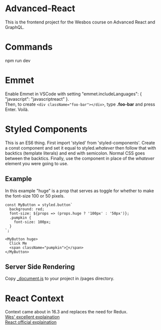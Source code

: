 # Advanced-React

This is the frontend project for the Wesbos course on Advanced React and GraphQL.

# Commands
npm run dev<br/>

# Emmet
Enable Emmet in VSCode with setting "emmet.includeLanguages": { "javascript": "javascriptreact" }.<br/>
Then, to create `<div className="foo-bar"></div>`, type **.foo-bar** and press Enter. Voilà.

# Styled Components
This is an ES6 thing.  First import 'styled' from 'styled-components'.  Create a const component and set it equal to styled.*whatever* then follow that with backtics (template literals) and end with semicolon.  Normal CSS goes between the backtics.  Finally, use the component in place of the *whatever* element you were going to use.

## Example
In this example "huge" is a prop that serves as toggle for whether to make the font-size 100 or 50 pixels.

    const MyButton = styled.button`
      background: red;
      font-size: ${props => (props.huge ? '100px' : '50px')};
      .pumpkin {
        font-size: 100px;
      }
    `;

    <MyButton huge>
      Click Me
      <span className="pumpkin">🎃</span>
    </MyButton>
    
## Server Side Rendering
Copy <a href="https://github.com/zeit/next.js/blob/master/examples/with-styled-components/pages/_document.js">_document.js</a> to your project in /pages directory.

# React Context
Context came about in 16.3 and replaces the need for Redux.<br />
<a href="https://wesbos.com/react-context/">Wes' excellent explaination</a><br />
<a href="https://reactjs.org/docs/context.html">React official explaination</a>